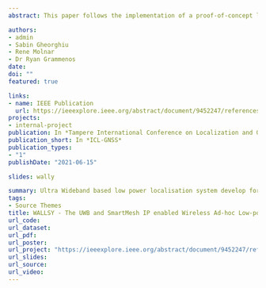 ```yaml
---
abstract: This paper follows the implementation of a proof-of-concept localization system for GNSS-denied environments. WALLSY (Wireless Ad-hoc Low-power Localization SYstem) is a portable and modular Ultra Wide-Band (UWB) and Smart Mesh IP (SMIP) hybrid. WALLSY uses UWB two way ranging (TWR) to measure distances, which are then sent via the low-power SMIP backbone network to a central hub for calculating coordinates of tracked objects. The system is highly flexible and requires no external infrastructure or prior knowledge of the installation site. It uses a completely nomadic topology and delivers high localization accuracy with all modules being battery powered. It achieves this by using a custom time-slotting protocol which maximizes deep-sleep mode for UWB. Battery life can be further improved by activating inertial measurement unit (IMU) filtering. Visualization of tracked objects and system reconfiguration can be executed on-the-fly and are both accessible to end users through a simple graphical user interface (GUI). Results demonstrate that WALLSY can achieve more than ten times longer battery lifetime compared to competing solutions (localizing every 30 seconds). It provides 3D coordinates with an average spatial error of 60.5cm and an average standard deviation of 15cm. The system also provides support for up to 20 tags.

authors:
- admin
- Sabin Gheorghiu
- Rene Molnar
- Dr Ryan Grammenos
date: 
doi: ""
featured: true

links:
- name: IEEE Publication
  url: https://ieeexplore.ieee.org/abstract/document/9452247/references#references
projects:
- internal-project
publication: In *Tampere International Conference on Localization and GNSS 2021*
publication_short: In *ICL-GNSS*
publication_types:
- "1"
publishDate: "2021-06-15"

slides: wally

summary: Ultra Wideband based low power localisation system develop for wireless anchor operaiton.
tags:
- Source Themes
title: WALLSY - The UWB and SmartMesh IP enabled Wireless Ad-hoc Low-power Localization System
url_code: 
url_dataset: 
url_pdf: 
url_poster: 
url_project: "https://ieeexplore.ieee.org/abstract/document/9452247/references#references"
url_slides: 
url_source: 
url_video: 
---
```


